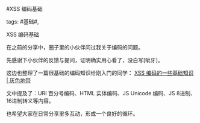 #XSS 编码基础

tags: #基础#, 

XSS 编码基础

在之前的分享中，圈子里的小伙伴问过我关于编码的问题。

先感谢下小伙伴的反馈与提问，证明确实用心看了，没白写[呲牙]。

这边也整理了一篇很基础的编码知识给刚入门的同学：
[XSS 编码的一些基础知识 | 灰色地带](http://www.ev1l.cn/2017/09/08/xss_charset/)

文中提及了：URI 百分号编码、HTML 实体编码、JS Unicode 编码、JS 8进制、16进制转义等内容。

也希望大家在日常分享里多互动，形成一个良好的循环。

[comment]: <> (topic_id:48885581554488)

[comment]: <> (create_time:2017-09-14T22:29:19.844+0800)

[comment]: <> (topic_type:talk)

[comment]: <> (owner:824422482422_)

